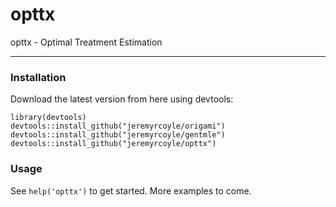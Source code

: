 opttx
=======

opttx - Optimal Treatment Estimation

--------------------------

### Installation

Download the latest version from here using devtools:

```
library(devtools)
devtools::install_github("jeremyrcoyle/origami")
devtools::install_github("jeremyrcoyle/gentmle")
devtools::install_github("jeremyrcoyle/opttx")
```

### Usage

See `help('opttx')` to get started. More examples to come.
